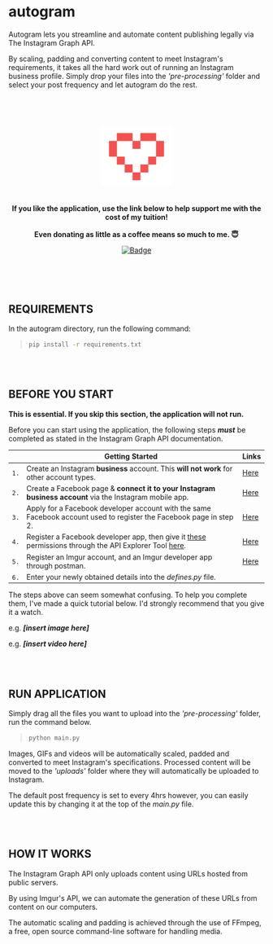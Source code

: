 # autogram
Autogram lets you streamline and automate content publishing legally via The Instagram Graph API.

By scaling, padding and converting content to meet Instagram's requirements, it takes all the hard work out of running an Instagram business profile. Simply drop your files into the *'pre-processing'* folder and select your post frequency and let autogram do the rest.
<br><br><br>

<h1 align="center">
	<img width="140" src="images/heart3.png" alt="Donations"><p>
</h1>
<p align="center";style="font-size:12px">
	<b> If you like the application, use the link below to help support me with the cost of my tuition!</b>
	<br><br>
	<b> Even donating as little as a coffee means so much to me. 😇</b>
</p>

<p align="center">
	<a href="https://www.paypal.com/donate?hosted_button_id=924J8K3PC7NR6"><img width="140" src="https://img.shields.io/badge/Donate-PayPal-blue.svg" alt="Badge"></a>
<br><br>
</p>

<br>
<br>

## REQUIREMENTS
In the autogram directory, run the following command:

> ```sh
> pip install -r requirements.txt
> ```

<br>
<br>

## BEFORE YOU START

**This is essential. If you skip this section, the application will not run.**

Before you can start using the application, the following steps ***must*** be completed as stated in the Instagram Graph API documentation.

||Getting Started |Links|
|---|------|---|
|`1.`|Create an Instagram **business** account. This **will not work** for other account types.|[Here](https://help.instagram.com/502981923235522 "Instagram Business Account")|
|`2.`|Create a Facebook page & **connect it to your Instagram business account** via the Instagram mobile app. |[Here](https://help.instagram.com/399237934150902 "Connecting Your Page")|
|`3.`|Apply for a Facebook developer account with the same Facebook account used to register the Facebook page in step 2. |[Here](https://developers.facebook.com/docs/development/register/ "Facebook Developer Account")|
|`4.`|Register a Facebook developer app, then give it [these](https://github.com/killianmcshane/autogram "App Permissions") permissions through the API Explorer Tool [here](https://developers.facebook.com/tools/explorer/ "Add Permissions Using Explorer Tool"). |[Here](https://developers.facebook.com/docs/development/create-an-app "Developer App")|
|`5.`|Register an Imgur account, and an Imgur developer app through postman. |[Here](https://apidocs.imgur.com/ "Imgur API")|
|`6.`|Enter your newly obtained details into the *defines.py* file. ||

The steps above can seem somewhat confusing. To help you complete them, I've made a quick tutorial below. I'd strongly recommend that you give it a watch.

e.g. ***[insert image here]***

e.g. ***[insert video here]***

<br>
<br>

## RUN APPLICATION
Simply drag all the files you want to upload into the *'pre-processing'* folder, run the command below.

> ```sh
> python main.py
> ```


Images, GIFs and videos will be automatically scaled, padded and converted to meet Instagram's specifications. Processed content will be moved to the *'uploads'* folder where they will automatically be uploaded to Instagram.

The default post frequency is set to every 4hrs however, you can easily update this by changing it at the top of the *main.py* file.

<br>
<br>

## HOW IT WORKS
The Instagram Graph API only uploads content using URLs hosted from public servers. 

By using Imgur's API, we can automate the generation of these URLs from content on our computers.

The automatic scaling and padding is achieved through the use of FFmpeg, a free, open source command-line software for handling media.
